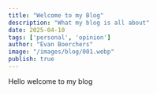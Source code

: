 ```yaml
---
title: "Welcome to my Blog"
description: "What my blog is all about"
date: 2025-04-10
tags: ['personal', 'opinion']
author: "Evan Boerchers"
image: "/images/blog/001.webp"
publish: true
---
```


Hello welcome to my blog

